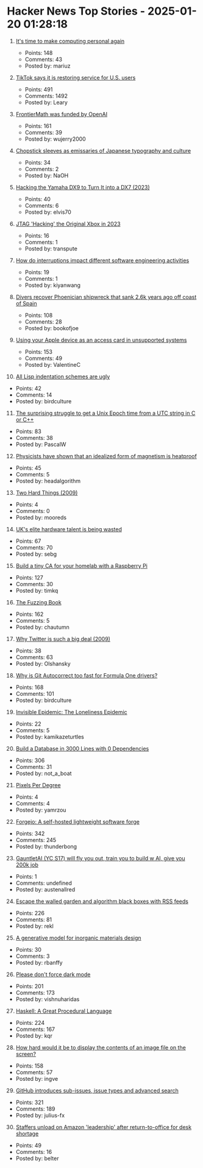 # Hacker News Top Stories - 2025-01-20 01:28:18

1. [It's time to make computing personal again](https://www.vintagecomputing.com/index.php/archives/3292/the-pc-is-dead-its-time-to-make-computing-personal-again)
   - Points: 148
   - Comments: 43
   - Posted by: mariuz

2. [TikTok says it is restoring service for U.S. users](https://www.nbcnews.com/tech/tech-news/tiktok-says-restoring-service-us-users-rcna188320)
   - Points: 491
   - Comments: 1492
   - Posted by: Leary

3. [FrontierMath was funded by OpenAI](https://www.lesswrong.com/posts/cu2E8wgmbdZbqeWqb/meemi-s-shortform)
   - Points: 161
   - Comments: 39
   - Posted by: wujerry2000

4. [Chopstick sleeves as emissaries of Japanese typography and culture](https://letterformarchive.org/news/this-just-in-chopstick-sleeves-as-emissaries-of-japanese-typography-and-culture/)
   - Points: 34
   - Comments: 2
   - Posted by: NaOH

5. [Hacking the Yamaha DX9 to Turn It into a DX7 (2023)](https://ajxs.me/blog/Hacking_the_Yamaha_DX9_To_Turn_It_Into_a_DX7.html)
   - Points: 40
   - Comments: 6
   - Posted by: elvis70

6. [JTAG 'Hacking' the Original Xbox in 2023](https://blog.ret2.io/2023/08/09/jtag-hacking-the-original-xbox-2023/)
   - Points: 16
   - Comments: 1
   - Posted by: transpute

7. [How do interruptions impact different software engineering activities](https://rdel.substack.com/p/rdel-75-how-do-interruptions-impact)
   - Points: 19
   - Comments: 1
   - Posted by: kiyanwang

8. [Divers recover Phoenician shipwreck that sank 2.6k years ago off coast of Spain](https://www.smithsonianmag.com/smart-news/divers-recover-ancient-shipwreck-that-sank-2600-years-ago-off-the-coast-of-spain-180985778/)
   - Points: 108
   - Comments: 28
   - Posted by: bookofjoe

9. [Using your Apple device as an access card in unsupported systems](https://github.com/kormax/apple-device-as-access-card)
   - Points: 153
   - Comments: 49
   - Posted by: ValentineC

10. [All Lisp indentation schemes are ugly](https://aartaka.me/lisp-indent.html)
   - Points: 42
   - Comments: 14
   - Posted by: birdculture

11. [The surprising struggle to get a Unix Epoch time from a UTC string in C or C++](https://berthub.eu/articles/posts/how-to-get-a-unix-epoch-from-a-utc-date-time-string/)
   - Points: 83
   - Comments: 38
   - Posted by: PascalW

12. [Physicists have shown that an idealized form of magnetism is heatproof](https://www.quantamagazine.org/heat-destroys-all-order-except-for-in-this-one-special-case-20250116/)
   - Points: 45
   - Comments: 5
   - Posted by: headalgorithm

13. [Two Hard Things (2009)](https://martinfowler.com/bliki/TwoHardThings.html)
   - Points: 4
   - Comments: 0
   - Posted by: mooreds

14. [UK's elite hardware talent is being wasted](https://josef.cn/blog/uk-talent)
   - Points: 67
   - Comments: 70
   - Posted by: sebg

15. [Build a tiny CA for your homelab with a Raspberry Pi](https://smallstep.com/blog/build-a-tiny-ca-with-raspberry-pi-yubikey/)
   - Points: 127
   - Comments: 30
   - Posted by: timkq

16. [The Fuzzing Book](https://www.fuzzingbook.org/)
   - Points: 162
   - Comments: 5
   - Posted by: chautumn

17. [Why Twitter is such a big deal (2009)](https://paulgraham.com/twitter.html)
   - Points: 38
   - Comments: 63
   - Posted by: Olshansky

18. [Why is Git Autocorrect too fast for Formula One drivers?](https://blog.gitbutler.com/why-is-git-autocorrect-too-fast-for-formula-one-drivers/)
   - Points: 168
   - Comments: 101
   - Posted by: birdculture

19. [Invisible Epidemic: The Loneliness Epidemic](https://pudding.cool/2023/09/invisible-epidemic/)
   - Points: 22
   - Comments: 5
   - Posted by: kamikazeturtles

20. [Build a Database in 3000 Lines with 0 Dependencies](https://build-your-own.org/blog/20251015_db_in_3000/)
   - Points: 306
   - Comments: 31
   - Posted by: not_a_boat

21. [Pixels Per Degree](https://qasimk.io/screen-ppd/)
   - Points: 4
   - Comments: 4
   - Posted by: yamrzou

22. [Forgejo: A self-hosted lightweight software forge](https://forgejo.org/)
   - Points: 342
   - Comments: 245
   - Posted by: thunderbong

23. [GauntletAI (YC S17) will fly you out, train you to build w AI, give you 200k job](https://gauntletai.com)
   - Points: 1
   - Comments: undefined
   - Posted by: austenallred

24. [Escape the walled garden and algorithm black boxes with RSS feeds](https://www.johnwalker.nl/posts/escape-the-walled-garden-with-rss)
   - Points: 226
   - Comments: 81
   - Posted by: rekl

25. [A generative model for inorganic materials design](https://www.nature.com/articles/s41586-025-08628-5)
   - Points: 30
   - Comments: 3
   - Posted by: rbanffy

26. [Please don't force dark mode](https://iamvishnu.com/posts/please-dont-force-dark-mode)
   - Points: 201
   - Comments: 173
   - Posted by: vishnuharidas

27. [Haskell: A Great Procedural Language](https://entropicthoughts.com/haskell-procedural-programming)
   - Points: 224
   - Comments: 167
   - Posted by: kqr

28. [How hard would it be to display the contents of an image file on the screen?](https://wolf.nereid.pl/posts/image-viewer/)
   - Points: 158
   - Comments: 57
   - Posted by: ingve

29. [GitHub introduces sub-issues, issue types and advanced search](https://github.blog/changelog/2025-01-13-evolving-github-issues-public-preview/)
   - Points: 321
   - Comments: 189
   - Posted by: julius-fx

30. [Staffers unload on Amazon 'leadership' after return-to-office for desk shortage](https://www.msn.com/en-us/money/companies/staffers-unload-on-amazon-leadership-after-return-to-office-plagued-by-thefts-lack-of-parking-and-a-desk-shortage-report/ar-AA1xodwf)
   - Points: 49
   - Comments: 16
   - Posted by: belter

